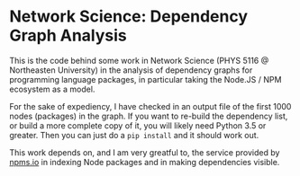 Network Science: Dependency Graph Analysis
==========================================

This is the code behind some work in Network Science 
(PHYS 5116 @ Northeasten University) in the analysis 
of dependency graphs for programming language packages, 
in particular taking the Node.JS / NPM ecosystem as a 
model. 

For the sake of expediency, I have checked in an output 
file of the first 1000 nodes (packages) in the graph. 
If you want to re-build the dependency list, or 
build a more complete copy of it, you will likely 
need Python 3.5 or greater. Then you can just do a 
`pip install` and it should work out.

This work depends on, and I am very greatful to, the 
service provided by [npms.io](https://npms.io) in 
indexing Node packages and in making dependencies 
visible. 

